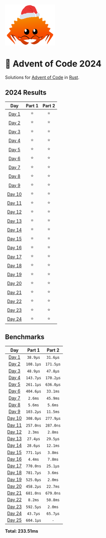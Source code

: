<img src="./.assets/christmas_ferris.png" width="164">

# 🎄 Advent of Code 2024

Solutions for [Advent of Code](https://adventofcode.com/) in [Rust](https://www.rust-lang.org/).

<!--- advent_readme_stars table --->
## 2024 Results

| Day | Part 1 | Part 2 |
| :---: | :---: | :---: |
| [Day 1](https://adventofcode.com/2024/day/1) | ⭐ | ⭐ |
| [Day 2](https://adventofcode.com/2024/day/2) | ⭐ | ⭐ |
| [Day 3](https://adventofcode.com/2024/day/3) | ⭐ | ⭐ |
| [Day 4](https://adventofcode.com/2024/day/4) | ⭐ | ⭐ |
| [Day 5](https://adventofcode.com/2024/day/5) | ⭐ | ⭐ |
| [Day 6](https://adventofcode.com/2024/day/6) | ⭐ | ⭐ |
| [Day 7](https://adventofcode.com/2024/day/7) | ⭐ | ⭐ |
| [Day 8](https://adventofcode.com/2024/day/8) | ⭐ | ⭐ |
| [Day 9](https://adventofcode.com/2024/day/9) | ⭐ | ⭐ |
| [Day 10](https://adventofcode.com/2024/day/10) | ⭐ | ⭐ |
| [Day 11](https://adventofcode.com/2024/day/11) | ⭐ | ⭐ |
| [Day 12](https://adventofcode.com/2024/day/12) | ⭐ | ⭐ |
| [Day 13](https://adventofcode.com/2024/day/13) | ⭐ | ⭐ |
| [Day 14](https://adventofcode.com/2024/day/14) | ⭐ | ⭐ |
| [Day 15](https://adventofcode.com/2024/day/15) | ⭐ | ⭐ |
| [Day 16](https://adventofcode.com/2024/day/16) | ⭐ | ⭐ |
| [Day 17](https://adventofcode.com/2024/day/17) | ⭐ | ⭐ |
| [Day 18](https://adventofcode.com/2024/day/18) | ⭐ | ⭐ |
| [Day 19](https://adventofcode.com/2024/day/19) | ⭐ | ⭐ |
| [Day 20](https://adventofcode.com/2024/day/20) | ⭐ | ⭐ |
| [Day 21](https://adventofcode.com/2024/day/21) | ⭐ | ⭐ |
| [Day 22](https://adventofcode.com/2024/day/22) | ⭐ | ⭐ |
| [Day 23](https://adventofcode.com/2024/day/23) | ⭐ | ⭐ |
| [Day 24](https://adventofcode.com/2024/day/24) | ⭐ | ⭐ |
<!--- advent_readme_stars table --->

<!--- benchmarking table --->
## Benchmarks

| Day | Part 1 | Part 2 |
| :---: | :---: | :---:  |
| [Day 1](./src/bin/01.rs) | `38.9µs` | `31.6µs` |
| [Day 2](./src/bin/02.rs) | `108.1µs` | `171.5µs` |
| [Day 3](./src/bin/03.rs) | `48.9µs` | `47.8µs` |
| [Day 4](./src/bin/04.rs) | `143.7µs` | `170.2µs` |
| [Day 5](./src/bin/05.rs) | `261.1µs` | `636.0µs` |
| [Day 6](./src/bin/06.rs) | `404.6µs` | `33.1ms` |
| [Day 7](./src/bin/07.rs) | `2.6ms` | `45.9ms` |
| [Day 8](./src/bin/08.rs) | `5.6ms` | `5.6ms` |
| [Day 9](./src/bin/09.rs) | `103.2µs` | `11.5ms` |
| [Day 10](./src/bin/10.rs) | `308.0µs` | `277.9µs` |
| [Day 11](./src/bin/11.rs) | `257.0ns` | `287.0ns` |
| [Day 12](./src/bin/12.rs) | `2.3ms` | `2.8ms` |
| [Day 13](./src/bin/13.rs) | `27.4µs` | `29.5µs` |
| [Day 14](./src/bin/14.rs) | `28.6µs` | `12.1ms` |
| [Day 15](./src/bin/15.rs) | `771.1µs` | `3.8ms` |
| [Day 16](./src/bin/16.rs) | `4.4ms` | `7.8ms` |
| [Day 17](./src/bin/17.rs) | `770.0ns` | `25.1µs` |
| [Day 18](./src/bin/18.rs) | `781.7µs` | `3.6ms` |
| [Day 19](./src/bin/19.rs) | `525.0µs` | `2.0ms` |
| [Day 20](./src/bin/20.rs) | `458.2µs` | `22.7ms` |
| [Day 21](./src/bin/21.rs) | `681.0ns` | `679.0ns` |
| [Day 22](./src/bin/22.rs) | `8.2ms` | `50.8ms` |
| [Day 23](./src/bin/23.rs) | `592.5µs` | `2.0ms` |
| [Day 24](./src/bin/24.rs) | `43.7µs` | `65.7µs` |
| [Day 25](./src/bin/25.rs) | `604.1µs` | `-` |

**Total: 233.51ms**
<!--- benchmarking table --->
